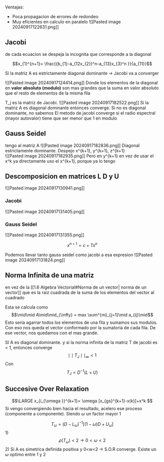 Ventajas:
- Poca propagacion de errores de redondeo
- Muy eficientes en calculo en paralelo
![[Pasted image 20240917122631.png]]

## Jacobi 
de cada ecuacion se despeja la incognita que corresponde a la diagonal

$$x_{1}^{n+1}= \frac{{b_{1}-a_{12x_{2}}^n-a_{13}x_{3}^n }}{a_{11}}$$

Si la matriz A es estrictamente diagonal dominante -> Jacobi va a converger

![[Pasted image 20240917124414.png]]
Donde los elementos de la diagonal en **valor absoluto (modulo)** son mas grandes que la suma en valor absoluto que el resto de elementos de la misma fila


T_j es la matriz de Jacobi. ![[Pasted image 20240917182522.png]]
Si la matriz A es diagonal dominante entonces converge. Si no es diagonal dominante, no sabemos
El metodo de jacobi converge si el radio espectral (mayor autovalor) tiene que ser menor que 1 en modulo

## Gauss Seidel 

tengo al matriz A
![[Pasted image 20240917182836.png]]
Diagonal estrictamente dominante.
Despejo x^{k+1}, y^{k+1}, z^{k+1}  
![[Pasted image 20240917182935.png]]
Pero en y^{k+1} en vez de usar el x^k ya directamente uso el x^{k+1}, porque ya lo tengo
## Descomposicion en matrices L D y U
![[Pasted image 20240917130941.png]]


### Jacobi
![[Pasted image 20240917131405.png]]

### Gauss Seidel 
![[Pasted image 20240917131355.png]]

$$x^{n+1} = c + T x ^n$$

Podemos llevar tanto gauss seidel como jacobi a esa expresion 
![[Pasted image 20240917131824.png]]


## Norma Infinita de una matriz 
en vez de la [[1.6 Algebra Vectorial#Norma de un vector| norma de un vector]] que es la raiz cuadrada de la suma de los elementos del vector al cuadrado

Esta se calcula como $$\mid\mid A\mid\mid_{\infty} = max \sum^{m}_{j=1}\mid a_{ij}\mid$$
Esto seria agarrar todos los elementos de una fila y sumamos sus modulos. Con eso nos queda el vector conformado por la sumatoria de cada fila. De ese vector, nos quedamos con el mas grande.



SI A es diagonal dominante.
y si la norma infinita de la matriz T de jacobi es < 1, entonces converge
$$\mid\mid T_{J}\mid\mid_{\infty}<1$$
Con 
$$T_{J}=D^{-1}(L+U)$$



## Succesive Over Relaxation 

$$\LARGE x_{i_{\omega }}^{k+1}= \omega [x_{gs}^{k+1}-x(k)]+x^k $$ Si vengo convergiendo bien hacia el resultado, acelero ese proceso (componente a componente). Siendo $\omega$ un factor mayor 1

$$T_{\omega}= (D-L_{\omega})^{-1} [(1-\omega)D+U_{\omega}]$$1) $$\rho(T_{\omega})<2\to 0<\omega<2$$
2) Si A es simetrica definida positiva y 0<w<2 -> S.O.R converge. Existe un $\omega$ optimo entre 1 y 2